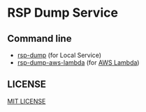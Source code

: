 # RSP Dump Service

## Command line

- [rsp-dump](cmd/rsp-dump) (for Local Service)
- [rsp-dump-aws-lambda](cmd/rsp-dump-aws-lambda) (for [AWS Lambda](https://aws.amazon.com/lambda/))

## LICENSE

[MIT LICENSE](LICENSE.txt)
